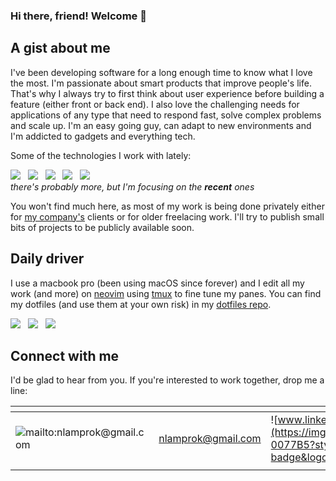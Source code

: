 ### Hi there, friend! Welcome 👋

## A gist about me

I've been developing software for a long enough time to know what I love the most. I'm passionate about smart products that improve people's life. That's why I always try to first think about user experience before building a feature (either front or back end). I also love the challenging needs for applications of any type that need to respond fast, solve complex problems and scale up. I'm an easy going guy, can adapt to new environments and I'm addicted to gadgets and everything tech.

Some of the technologies I work with lately:

![](https://img.shields.io/badge/TypeScript-007ACC?style=for-the-badge&logo=typescript&logoColor=white) &nbsp; ![](https://img.shields.io/badge/next.js-000000?style=for-the-badge&logo=nextdotjs&logoColor=white) &nbsp; ![](https://img.shields.io/badge/React-20232A?style=for-the-badge&logo=react&logoColor=61DAFB) &nbsp; ![](https://img.shields.io/badge/React_Native-20232A?style=for-the-badge&logo=react&logoColor=61DAFB) &nbsp; ![](https://img.shields.io/badge/Laravel-FF2D20?style=for-the-badge&logo=laravel&logoColor=white) <br />
_there's probably more, but I'm focusing on the **recent** ones_

You won't find much here, as most of my work is being done privately either for [my company's](https://noeticblue.com) clients or for older freelacing work. I'll try to publish small bits of projects to be publicly available soon.

## Daily driver

I use a macbook pro (been using macOS since forever) and I edit all my work (and more) on [neovim](github.com/neovim/neovim) using [tmux](github.com/tmux/tmux) to fine tune my panes. You can find my dotfiles (and use them at your own risk) in my [dotfiles repo](github.com/nLamprok/dotfiles).

![](https://img.shields.io/badge/Apple-laptop-999999?style=for-the-badge&logo=apple&logoColor=white) &nbsp; ![](https://img.shields.io/badge/NeoVim-%2357A143.svg?&style=for-the-badge&logo=neovim&logoColor=white) &nbsp; ![](https://img.shields.io/badge/tmux-1BB91F?style=for-the-badge&logo=tmux&logoColor=white)

## Connect with me

I'd be glad to hear from you. If you're interested to work together, drop me a line:

| <!-- --> | <!-- --> | <!-- --> | <!-- --> | <!-- --> | <!-- --> |
| ------------- | ------------- | ------------- | ------------- | ------------- | ------------- |
| ![mailto:nlamprok@gmail.com](https://img.shields.io/badge/Gmail-D14836?style=for-the-badge&logo=gmail&logoColor=white) | [nlamprok@gmail.com](mailto:nlamprok@gmail.com) | ![www.linkedin.com/in/nlamprok](https://img.shields.io/badge/LinkedIn-0077B5?style=for-the-badge&logo=linkedin&logoColor=white) | [www.linkedin.com/in/nlamprok](www.linkedin.com/in/nlamprok) | ![twitter.com/nLamprok](https://img.shields.io/badge/Twitter-1DA1F2?style=for-the-badge&logo=twitter&logoColor=white) | [twitter.com/nLamprok](twitter.com/nLamprok) | 
| <!-- --> | <!-- --> | <!-- --> | <!-- --> | <!-- --> | <!-- --> |
